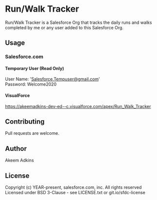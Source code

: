 # Run/Walk Tracker

Run/Walk Tracker is a Salesforce Org that tracks the daily runs and walks completed by me or any user added to this Salesforce Org.


## Usage
### Salesforce.com
#### Temporary User (Read Only)
User Name: 'Salesforce.Tempuser@gmail.com'\
Password: Welcome2020


#### VisualForce
https://akeemadkins-dev-ed--c.visualforce.com/apex/Run_Walk_Tracker


## Contributing
Pull requests are welcome.

## Author
Akeem Adkins

## License
Copyright (c) YEAR-present, salesforce.com, inc. All rights reserved\
Licensed under BSD 3-Clause - see LICENSE.txt or git.io/sfdc-license